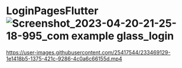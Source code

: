 # LoginPagesFlutter![Screenshot_2023-04-20-21-25-18-995_com example glass_login](https://user-images.githubusercontent.com/25417544/233469114-05141590-a3f1-4e2c-b5eb-74a7342f21bc.jpg)


https://user-images.githubusercontent.com/25417544/233469129-1e1418b5-1375-421c-9286-4c0a6c66155d.mp4

